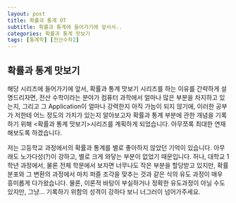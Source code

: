 ```yaml
---
layout: post
title: 확률과 통계 OT
subtitle: 확률과 통계에 들어가기에 앞서서..
categories: 확률과 통계 맛보기
tags: [통계학] [전산수학2]
---
```


확률과 통계 맛보기
------------

해당 시리즈에 들어가기에 앞서, 확률과 통계 맛보기 시리즈를 하는 이유를 간략하게 설명드리자면, 
전산 수학이라는 분야가 컴퓨터 과학에서 얼마나 많은 부분을 차지하고 있는지, 
그리고 그 Application이 얼마나 강력한지 아직 가늠이 되지 않기에, 
이러한 공부가 저한테 어느 정도의 가치가 있는지 알아보고자
확률과 통계 부분에 관한 개념을 기록하기 위해 <확률과 통계 맛보기>시리즈를 계획하게 되었습니다. 
아무쪼록 최대한 연재해보도록 하겠습니다.

저는 고등학교 과정에서의 확률과 통계를 별로 좋아하지 않았던 기억이 있습니다. 
아무래도 노가다성(?)이 강하고, 별로 크게 와닿는 부분이 없었기 때문입니다. 
허나, 대학교 1학년 과정에서, 물론 전체 학문에서 보자면 너무나도 작은 부분을 할당받고 있지만,
확률 분포와 그 변환의 과정에서 마치 퍼즐 조각을 맞추는 것과 같은 식의 유도 과정이 매우 흥미롭게 다가왔습니다. 
물론, 이론적 바탕이 부실하거나 정확한 유도과정이 아닐 수도 있지만, 
그냥... 기록하기 위함의 성격이 강하다 보니 너그러이 넘어가주세요.  
